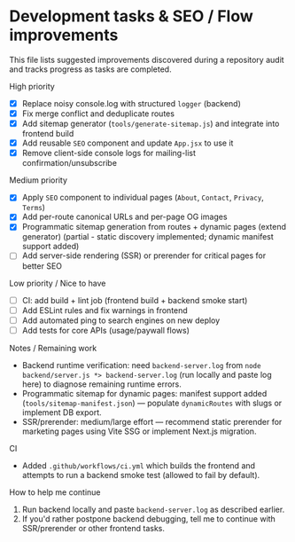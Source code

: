 # Development tasks & SEO / Flow improvements

This file lists suggested improvements discovered during a repository audit and tracks progress as tasks are completed.

High priority
- [x] Replace noisy console.log with structured `logger` (backend)
- [x] Fix merge conflict and deduplicate routes
- [x] Add sitemap generator (`tools/generate-sitemap.js`) and integrate into frontend build
- [x] Add reusable `SEO` component and update `App.jsx` to use it
- [x] Remove client-side console logs for mailing-list confirmation/unsubscribe

Medium priority
- [x] Apply `SEO` component to individual pages (`About`, `Contact`, `Privacy`, `Terms`)
- [x] Add per-route canonical URLs and per-page OG images
- [x] Programmatic sitemap generation from routes + dynamic pages (extend generator) (partial - static discovery implemented; dynamic manifest support added)
- [ ] Add server-side rendering (SSR) or prerender for critical pages for better SEO

Low priority / Nice to have
- [ ] CI: add build + lint job (frontend build + backend smoke start)
- [ ] Add ESLint rules and fix warnings in frontend
- [ ] Add automated ping to search engines on new deploy
- [ ] Add tests for core APIs (usage/paywall flows)

Notes / Remaining work
- Backend runtime verification: need `backend-server.log` from `node backend/server.js *> backend-server.log` (run locally and paste log here) to diagnose remaining runtime errors.
- Programmatic sitemap for dynamic pages: manifest support added (`tools/sitemap-manifest.json`) — populate `dynamicRoutes` with slugs or implement DB export.
- SSR/prerender: medium/large effort — recommend static prerender for marketing pages using Vite SSG or implement Next.js migration.

CI
- Added `.github/workflows/ci.yml` which builds the frontend and attempts to run a backend smoke test (allowed to fail by default).

How to help me continue
1. Run backend locally and paste `backend-server.log` as described earlier.
2. If you'd rather postpone backend debugging, tell me to continue with SSR/prerender or other frontend tasks.
